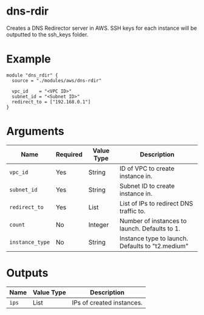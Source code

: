 # dns-rdir

Creates a DNS Redirector server in AWS. SSH keys for each instance will be outputted to the ssh_keys folder.

# Example

```hcl
module "dns_rdir" {
  source = "./modules/aws/dns-rdir"

  vpc_id    = "<VPC ID>"
  subnet_id = "<Subnet ID>"
  redirect_to = ["192.168.0.1"]
}
```

# Arguments

| Name                      | Required | Value Type | Description
|---------------------------| -------- | ---------- | -----------
|`vpc_id`                   | Yes      | String     | ID of VPC to create instance in.
|`subnet_id`                | Yes      | String     | Subnet ID to create instance in.
|`redirect_to`              | Yes      | List       | List of IPs to redirect DNS traffic to.
|`count`                    | No       | Integer    | Number of instances to launch. Defaults to 1.
|`instance_type`            | No       | String     | Instance type to launch. Defaults to "t2.medium"

# Outputs

| Name                      | Value Type | Description
|---------------------------| ---------- | -----------
|`ips`                      | List       | IPs of created instances.
